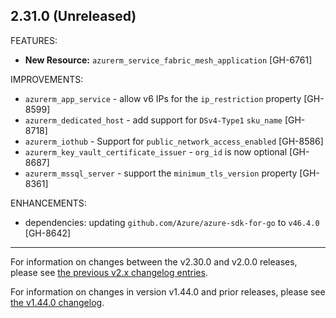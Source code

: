 ## 2.31.0 (Unreleased)

FEATURES:

* **New Resource:** `azurerm_service_fabric_mesh_application` [GH-6761]

IMPROVEMENTS:

* `azurerm_app_service` - allow v6 IPs for the `ip_restriction` property [GH-8599]
* `azurerm_dedicated_host` - add support for `DSv4-Type1` `sku_name` [GH-8718]
* `azurerm_iothub` - Support for `public_network_access_enabled` [GH-8586]
* `azurerm_key_vault_certificate_issuer` - `org_id` is now optional [GH-8687]
* `azurerm_mssql_server` - support the `minimum_tls_version` property [GH-8361]

ENHANCEMENTS:

* dependencies: updating `github.com/Azure/azure-sdk-for-go` to `v46.4.0` [GH-8642]

---

For information on changes between the v2.30.0 and v2.0.0 releases, please see [the previous v2.x changelog entries](https://github.com/terraform-providers/terraform-provider-azurerm/blob/master/CHANGELOG-v2.md).

For information on changes in version v1.44.0 and prior releases, please see [the v1.44.0 changelog](https://github.com/terraform-providers/terraform-provider-azurerm/blob/master/CHANGELOG-v1.md).
